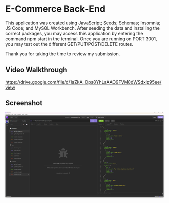 # E-Commerce Back-End

This application was created using JavaScript; Seeds; Schemas; Insomnia; JS Code; and MySQL Workbench. After seeding the data and installing the correct packages, you may access this application by entering the command npm start in the terminal. Once you are running on PORT 3001, you may test out the different GET/PUT/POST/DELETE routes. 

Thank you for taking the time to review my submission. 

## Video Walkthrough 

https://drive.google.com/file/d/1aZkA_Dps8YhLaAAO9FVM8dWSdxlp95ee/view

## Screenshot 

<img src="/Screenshot.png" alt="Deployed app" title="Deployed App">